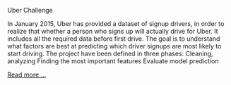 Uber Challenge
 
In January 2015, Uber has provided a dataset of signup drivers, in order to realize that whether a person who signs up will actually drive for Uber. It includes all the required data before first drive. The goal is to understand what factors are best at predicting which driver signups are most likely to start driving.
The project have been defined in three phases:
Cleaning, analyzing
Finding the most important features 
Evaluate model prediction

<a href='http://mahyak.ca'> Read more ... </a>
